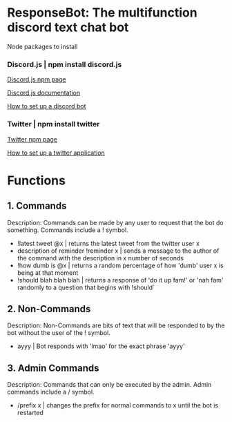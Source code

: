 # ResponseBot: The multifunction discord text chat bot

Node packages to install
### Discord.js | npm install discord.js

[Discord.js npm page](https://www.npmjs.com/package/discord.js)

[Discord.js documentation](https://discord.js.org/#/docs/main/stable/general/welcome)

[How to set up a discord bot](https://github.com/reactiflux/discord-irc/wiki/Creating-a-discord-bot-&-getting-a-token )

### Twitter | npm install twitter

[Twitter npm page](https://www.npmjs.com/package/twitter)

[How to set up a twitter application](http://techknights.org/workshops/nodejs-twitterbot/)

# Functions

## 1. Commands
Description: Commands can be made by any user to request that the bot do something. Commands include a ! symbol.
- !latest tweet @x | returns the latest tweet from the twitter user x
- description of reminder !reminder x | sends a message to the author of the command with the description in x number of seconds
- !how dumb is @x | returns a random percentage of how 'dumb' user x is being at that moment
- !should blah blah blah | returns a response of 'do it up fam!' or 'nah fam' randomly to a question that begins with !should`

## 2. Non-Commands
Description: Non-Commands are bits of text that will be responded to by the bot without the user of the ! symbol.
- ayyy | Bot responds with 'lmao' for the exact phrase 'ayyy'

## 3. Admin Commands
Description: Commands that can only be executed by the admin. Admin commands include a / symbol.
- /prefix x | changes the prefix for normal commands to x until the bot is restarted
